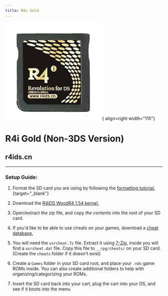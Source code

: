 ```yaml
---
title: R4i Gold 
---
```


![r4ids.cn](../images/r4idscn_non3ds.png){ align=right width="115"}
# R4i Gold (Non-3DS Version)
## r4ids.cn

---

### Setup Guide:

1. Format the SD card you are using by following the [formatting tutorial.](../tutorials/formatting.md){target="_blank"}

1. Download the [R4iDS WoodR4 1.54 kernel.](https://archive.flashcarts.net/r4ids.cn/r4ids.cn_non-3DS_Wood_R4_1.54.zip)

1. Open/extract the zip file, and copy *the contents* into the root of your SD card.

1. If you'd like to be able to use cheats on your games, download a [cheat database.](https://github.com/DeadSkullzJr/NDS-i-Cheat-Databases/releases/latest)

1. You will need the `usrcheat.7z` file. Extract it using [7-Zip](https://www.7-zip.org/), inside you will find a `usrcheat.dat` file. Copy this file to `__rpg/cheats/` on your SD card. (Create the `cheats` folder if it doesn't exist)

1. Create a `Games` folder in your SD card root, and place your `.nds` game ROMs inside. You can also create additional folders to help with organizing/categorizing your ROMs.

1. Insert the SD card back into your cart, plug the cart into your DS, and see if it boots into the menu.